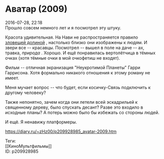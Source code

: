 Аватар (2009)
==============

   
 2016-07-28, 22:18   
  Прошло совсем немного лет и я посмотрел эту штуку.   
   
 Красота удивительная. На Нави не распространяется правило  [зловещей долиной](https://ru.wikipedia.org/wiki/%D0%97%D0%BB%D0%BE%D0%B2%D0%B5%D1%89%D0%B0%D1%8F_%D0%B4%D0%BE%D0%BB%D0%B8%D0%BD%D0%B0)  , настолько близко они изображены к людям. И звери все -- красавцы. Посмотрел -- вышел в поле на даче -- ах, травка,  *природа*  . Хорошо. И ещё понравилась вертолётчица в тёмных очках (хотя тёмные очки в мой очкофетиш не входят).   
   
 Фильм -- отличная экранизация "Неукротимой Планеты" Гарри Гаррисона. Хотя формально никакого отношения к этому роману не имеет.   
   
 Меня мучает вопрос -- что будет, если косичку-Связь подключить к другому человеку?   
   
 Также непонятно, зачем когда они летели всей эскадрильей к священному дереву, было спускать десант? Разве это входило в исходные планы? А потерь можно было бы избежать со стороны людей.   
   
 И ещё. Я ненавижу платформеры.   
    
 <https://diary.ru/~zHz00/p209928985_avatar-2009.htm>   
   
 Теги:   
 [[КиноМультфильмы]]   
 ID: p209928985